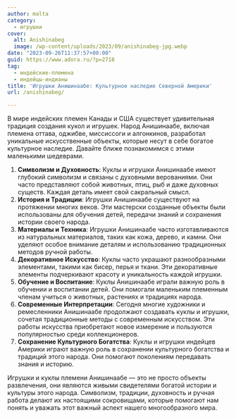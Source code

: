 ```yaml
---
author: malta
category:
  - игрушки
cover:
  alt: Anishinabeg
  image: /wp-content/uploads/2023/09/anishinabeg-jpg.webp
date: "2023-09-26T11:37:57+00:00"
guid: https://www.adora.ru/?p=2718
tag:
  - индейские-племена
  - индейцы-индианы
title: 'Игрушки Анишинаабе: Культурное наследие Северной Америки'
url: /anishinabeg/

---
```

В мире индейских племен Канады и США существует удивительная традиция создания кукол и игрушек. Народ Анишинаабе, включая племена оттава, оджибве, миссиссоги и алгонкинов, разработал уникальные искусственные объекты, которые несут в себе богатое культурное наследие. Давайте ближе познакомимся с этими маленькими шедеврами.

1. **Символизм и Духовность**: Куклы и игрушки Анишинаабе имеют глубокий символизм и связаны с духовными верованиями. Они часто представляют собой животных, птиц, рыб и даже духовных существ. Каждая деталь имеет свой сакральный смысл.
1. **История и Традиции**: Игрушки Анишинаабе существуют на протяжении многих веков. Эти мастерски созданные объекты были использованы для обучения детей, передачи знаний и сохранения истории своего народа.
1. **Материалы и Техника**: Игрушки Анишинаабе часто изготавливаются из натуральных материалов, таких как кожа, дерево, и камни. Они уделяют особое внимание деталям и использованию традиционных методов ручной работы.
1. **Декоративное Искусство**: Куклы часто украшают разнообразными элементами, такими как бисер, перья и ткани. Эти декоративные элементы подчеркивают красоту и уникальность каждой игрушки.
1. **Обучение и Воспитание**: Куклы Анишинаабе играли важную роль в обучении и воспитании детей. Они помогали маленьким племенным членам учиться о животных, растениях и традициях народа.
1. **Современные Интерпретации**: Сегодня многие художники и ремесленники Анишинаабе продолжают создавать куклы и игрушки, сочетая традиционные методы с современным искусством. Эти работы искусства приобретают новое измерение и пользуются популярностью среди коллекционеров.
1. **Сохранение Культурного Богатства**: Куклы и игрушки индейцев Америки играют важную роль в сохранении культурного богатства и традиций этого народа. Они помогают поколениям передавать знания и историю.

Игрушки и куклы племени Анишинаабе — это не просто объекты развлечения, они являются живыми свидетелями богатой истории и культуры этого народа. Символизм, традиции, духовность и ручная работа делают их настоящими сокровищами, которые помогают нам понять и уважать этот важный аспект нашего многообразного мира.
